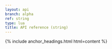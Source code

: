 ```yaml
---
layout: api
branch: alpha
ref: string
type: lua
title: API reference (string)
---
```

{% include anchor_headings.html html=content %}